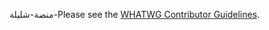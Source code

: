 منصة-شليلة-Please see the [WHATWG Contributor Guidelines](https://github.com/whatwg/meta/blob/master/CONTRIBUTING.md).
